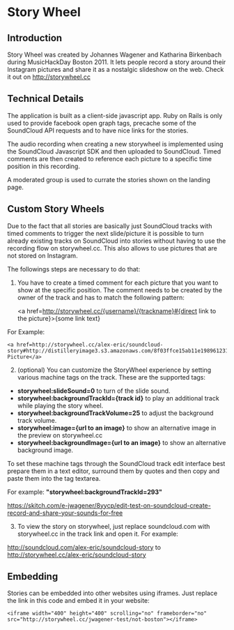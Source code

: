 # Story Wheel
## Introduction

Story Wheel was created by Johannes Wagener and Katharina Birkenbach during MusicHackDay Boston 2011.
It lets people record a story around their Instagram pictures and share it as a nostalgic slideshow on the web. Check it out on http://storywheel.cc

## Technical Details

The application is built as a client-side javascript app. Ruby on Rails is only used to provide facebook open graph tags, precache some of the SoundCloud API requests and to have nice links for the stories.

The audio recording when creating a new storywheel is implemented using the SoundCloud Javascript SDK and then uploaded to SoundCloud. Timed comments are then created to reference each picture to a specific time position in this recording.

A moderated group is used to currate the stories shown on the landing page.

## Custom Story Wheels

Due to the fact that all stories are basically just SoundCloud tracks with timed comments to trigger the next slide/picture it is possible to turn already existing tracks on SoundCloud into stories without having to use the recording flow on storywheel.cc. This also allows to use pictures that are not stored on Instagram. 

The followings steps are necessary to do that:

1) You have to create a timed comment for each picture that you want to show at the specific position.
The comment needs to be created by the owner of the track and has to match the following pattern:

    <a href=http://storywheel.cc/{username}/{trackname}#{direct link to the picture}>{some link text}</a>

For Example:

    <a href=http://storywheel.cc/alex-eric/soundcloud-story#http://distilleryimage3.s3.amazonaws.com/8f03ffce15ab11e19896123138142014_7.jpg>StoryWheel Picture</a>

2) (optional) You can customize the StoryWheel experience by setting various machine tags on the track. These are the supported tags:

* __storywheel:slideSound=0__ to turn of the slide sound.
* __storywheel:backgroundTrackId={track id}__ to play an additional track  while playing the story wheel.
* __storywheel:backgroundTrackVolume=25__ to adjust the background track volume.
* __storywheel:image={url to an image}__ to show an alternative image in the preview on storywheel.cc
* __storywheel:backgroundImage={url to an image}__ to show an alternative background image.

To set these machine tags through the SoundCloud track edit interface best prepare them in a text editor, surround them by quotes and then copy and paste them into the tag textarea.

For example: __"storywheel:backgroundTrackId=293"__

https://skitch.com/e-jwagener/8yycp/edit-test-on-soundcloud-create-record-and-share-your-sounds-for-free

3) To view the story on storywheel, just replace soundcloud.com with storywheel.cc in the track link and open it. For example:

http://soundcloud.com/alex-eric/soundcloud-story
to 
http://storywheel.cc/alex-eric/soundcloud-story

## Embedding

Stories can be embedded into other websites using iframes.
Just replace the link in this code and embed it in your website:

    <iframe width="400" height="400" scrolling="no" frameborder="no" src="http://storywheel.cc/jwagener-test/not-boston"></iframe>



